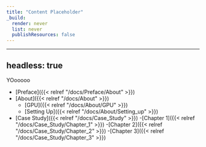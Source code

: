 ```yaml
---
title: "Content Placeholder"
_build:
  render: never
  list: never
  publishResources: false
---
```

---
headless: true
---

YOooooo


- [Preface]({{< relref "/docs/Preface/About" >}})
- [About]({{< relref "/docs/About" >}})
  - [GPU]({{< relref "/docs/About/GPU" >}})
  - [Setting Up]({{< relref "/docs/About/Setting_up" >}})
- [Case Study]({{< relref "/docs/Case_Study" >}})
	-[Chapter 1]({{< relref "/docs/Case_Study/Chapter_1" >}})
	-[Chapter 2]({{< relref "/docs/Case_Study/Chapter_2" >}})
	-[Chapter 3]({{< relref "/docs/Case_Study/Chapter_3" >}})
	

<br />
